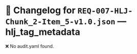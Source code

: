 # 📝 Changelog for `REQ-007-HLJ-Chunk_2-Item_5-v1.0.json` — **hlj_tag_metadata**

❌ No audit.yaml found.
